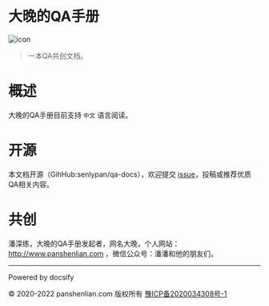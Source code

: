 # 大晚的QA手册

![icon](http://qa.panshenlian.com/_media/icon200.png)

> 一本QA共创文档。

# 概述

大晚的QA手册目前支持 `中文` 语言阅读。

# 开源

本文档开源（GihHub:senlypan/qa-docs），欢迎提交 [issue](https://github.com/senlypan/qa-docs/issues)，投稿或推荐优质QA相关内容。

# 共创

潘深练，大晚的QA手册发起者，网名大晚，个人网站：http://www.panshenlian.com ，微信公众号：潘潘和他的朋友们。

***
Powered by docsify

© 2020-2022 panshenlian.com 版权所有  [豫ICP备2020034308号-1](https://beian.miit.gov.cn/)